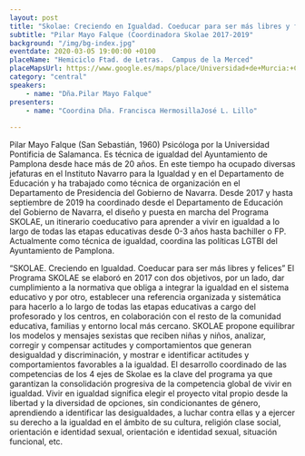 ```yaml
---
layout: post
title: "Skolae: Creciendo en Igualdad. Coeducar para ser más libres y felices"
subtitle: "Pilar Mayo Falque (Coordinadora Skolae 2017-2019"
background: "/img/bg-index.jpg"
eventdate: 2020-03-05 19:00:00 +0100
placeName: "Hemiciclo Ftad. de Letras.  Campus de la Merced"
placeMapsUrl: https://www.google.es/maps/place/Universidad+de+Murcia:+Campus+de+la+Merced/@37.9879088,-1.1281121,17z/data=!3m1!4b1!4m5!3m4!1s0xd6382053e745fa7:0x6673834210068e48!8m2!3d37.9879046!4d-1.1259234
category: "central"
speakers:
    - name: "Dña.Pilar Mayo Falque"
presenters:
    - name: "Coordina Dña. Francisca HermosillaJosé L. Lillo"
   
---
```



Pilar Mayo Falque (San Sebastián, 1960)
Psicóloga por la Universidad Pontificia de Salamanca. Es técnica de igualdad del Ayuntamiento de Pamplona desde hace más de 20 años. En este tiempo ha ocupado diversas jefaturas en el Instituto Navarro para la Igualdad y en el Departamento de Educación y ha trabajado como técnica de organización en el Departamento de Presidencia del Gobierno de Navarra. 
Desde 2017 y hasta septiembre de 2019 ha coordinado desde el Departamento de Educación del Gobierno de Navarra, el diseño y puesta en marcha del Programa SKOLAE, un itinerario coeducativo para aprender a vivir en igualdad a lo largo de todas las etapas educativas desde 0-3 años hasta bachiller o FP. Actualmente como técnica de igualdad, coordina las políticas LGTBI del Ayuntamiento de Pamplona. 


“SKOLAE. Creciendo en Igualdad. Coeducar para ser más libres y felices”
El Programa SKOLAE se elaboró en 2017 con dos objetivos, por un lado, dar cumplimiento a la normativa que obliga a integrar la igualdad en el sistema educativo y por otro, establecer una referencia organizada y sistemática para hacerlo a lo largo de todas las etapas educativas a cargo del profesorado y los centros, en colaboración con el resto de la comunidad educativa, familias y entorno local más cercano. 
SKOLAE propone equilibrar los modelos y mensajes sexistas que reciben niñas y niños, analizar, corregir y compensar actitudes y comportamientos que generan desigualdad y discriminación, y mostrar e identificar actitudes y comportamientos favorables a la igualdad. 
El desarrollo coordinado de las competencias de los 4 ejes de Skolae es la clave del programa ya que   garantizan la consolidación progresiva de la competencia global de vivir en igualdad. 
Vivir en igualdad significa elegir el proyecto vital propio desde la libertad y la diversidad de opciones, sin condicionantes de género, aprendiendo a identificar las desigualdades, a luchar contra ellas y a ejercer su derecho a la igualdad en el ámbito de su cultura, religión clase social, orientación e identidad sexual, orientación e identidad sexual, situación funcional, etc. 


